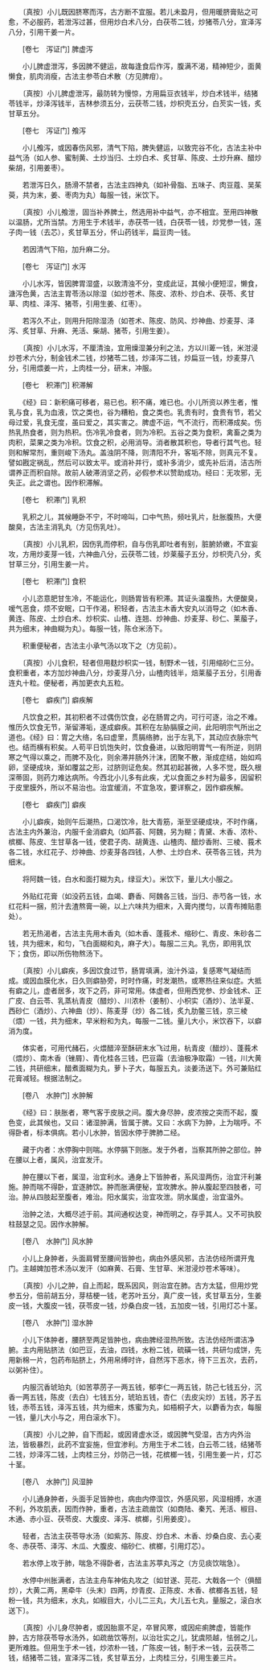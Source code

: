 <!-- { "loadSidebar": true } -->
　　〔真按〕小儿既因脐寒而泻，古方断不宜服。若儿未盈月，但用暖脐膏贴之可愈，不必服药，若泄泻过甚，但用炒白术八分，白茯苓二钱，炒猪苓八分，宣泽泻八分，引用干姜一片。

　　[卷七　泻证门] 脾虚泻 

　　小儿脾虚泄泻，多因脾不健运，故每逢食后作泻，腹满不渴，精神短少，面黄懒食，肌肉消瘦，古法主参苓白术散（方见脾疳）。

　　〔真按〕小儿脾虚泄泻，最防转为慢惊，方用扁豆衣钱半，炒白术钱半，结猪苓钱半，炒泽泻钱半，吉林参须五分，云茯苓二钱，炒枳壳五分，白芡实一钱，炙甘草五分。

　　[卷七　泻证门] 飧泻 

　　小儿飧泻，或因春伤风邪，清气下陷，脾失健运，以致完谷不化，古法主补中益气汤（如人参、蜜制黄、土炒当归、土炒白术、炙甘草、陈皮、土炒升麻、醋炒柴胡，引用姜枣）。

　　若泄泻日久，肠滑不禁者，古法主四神丸（如补骨脂、五味子、肉豆蔻、吴茱萸，共为末，姜、枣肉为丸）每服一钱，米饮下。

　　〔真按〕小儿飧泄，固当补养脾土，然选用补中益气，亦不相宜。至用四神散以温肠，尤所当禁。方用生于术钱半，赤茯苓一钱，白茯苓一钱，炒党参一钱，莲子肉一钱（去芯），炙甘草五分，怀山药钱半，扁豆肉一钱。

　　若因清气下陷，加升麻二分。

　　[卷七　泻证门] 水泻 

　　小儿水泻，皆因脾胃湿盛，以致清浊不分，变成此证，其候小便短涩，懒食，溏泻色黄，古法主胃苓汤以除湿（如炒苍术、陈皮、浓朴、炒白术、茯苓、炙甘草、肉桂、泽泻、猪苓，引用生姜、红枣）。

　　若泻久不止，则用升阳除湿汤（如苍术、陈皮、防风、炒神曲、炒麦芽、泽泻、炙甘草、升麻、羌活、柴胡、猪苓，引用生姜）。

　　〔真按〕小儿水泻，不厘清浊，宜用燥湿兼分利之法，方以川萆一钱，米泔浸炒苍术六分，制金钱术二钱，炒猪苓二钱，炒泽泻二钱，炒扁豆一钱，炒麦芽八分，引用煨姜一片，上肉桂一分，研末，冲服。

　　[卷七　积滞门] 积滞解 

　　《经》曰：新积痛可移者，易已也。积不痛，难已也。小儿所资以养生者，惟乳与食，乳为血液，饮之类也，谷为糟粕，食之类也。乳贵有时，食贵有节，若父母过爱，乳食无度，虽曰爱之，其实害之。脾虚不运，气不流行，而积滞成矣。伤热乳热食者，则为热积。伤冷乳冷食者，则为冷积。五谷之类为食积，禽畜之类为肉积，菜果之类为冷积。饮食之积，必用消导。消者散其积也，导者行其气也。轻则和解常剂，重则峻下汤丸。盖浊阴不降，则清阳不升，客垢不除，则真元不复。譬如戡定祸乱，然后可以致太平。或消补并行，或补多消少，或先补后消，洁古所谓养正而积自除。故前人破滞消坚之药，必假参术以赞助成功。经曰：无攻邪，无失正。此之谓也。因作积滞解。

　　[卷七　积滞门] 乳积 

　　乳积之儿，其候睡卧不宁，不时啼叫，口中气热，频吐乳片，肚胀腹热，大便酸臭，古法主消乳丸（方见伤乳吐）。

　　〔真按〕小儿乳积，因伤乳而停积，自与伤乳即吐者有别，脏腑娇嫩，不宜妄攻，方用炒麦芽一钱，六神曲八分，云茯苓二钱，炒莱菔子五分，炒枳壳八分，炙甘草三分，引用生姜一片。

　　[卷七　积滞门] 食积 

　　小儿恣意肥甘生冷，不能运化，则肠胃皆有积滞。其证头温腹热，大便酸臭，嗳气恶食，烦不安眠，口干作渴，积轻者，古法主木香大安丸以消导之（如木香、黄连、陈皮、土炒白术、炒枳实、山楂、连翘、炒神曲、炒麦芽、砂仁、莱菔子，共为细末，神曲糊为丸）。每服一钱，陈仓米汤下。

　　积重便秘者，古法主小承气汤以攻下之（方见前）。

　　〔真按〕小儿食积，轻者但用麸炒枳实一钱，制野术一钱，引用缩砂仁三分。食积重者，本方加炒神曲八分，炒麦芽八分，山楂肉钱半，焙莱菔子五分，引用香连丸十粒。便秘者，再加更衣丸五粒。

　　[卷七　癖疾门] 癖疾解 

　　凡饮食之积，其初积者不过偶伤饮食，必在肠胃之内，可行可逐，治之不难。惟历久饮食无节，渐留滞垢，遂成癖疾。其积在左胁膈膜之间，此阳明宗气所出之道也。《经》曰：胃之大络，名曰虚里，贯膈络肺，出于左乳下，其动应衣脉宗气也。结而横有积矣。人苟平日饥饱失时，饮食叠进，以致阳明胃气一有所逆，则阴寒之气得以乘之，而脾不及化，则余滞并肠外汁沫，团聚不散，渐成症结，始如鸡卵，坚硬成块，渐如覆盆之形，过脐则证危矣。然其初起甚微，人多不觉，既久根深蒂固，则药力难达病所。今西北小儿多有此疾，尤以食面之乡村为最多，因留积于皮里膜外，所以不易治也。治宜缓消，不宜急攻，要详察之，因作癖疾解。

　　[卷七　癖疾门] 癖疾 

　　小儿癖疾，始则午后潮热，口渴饮冷，肚大青筋，渐至坚硬成块，不时作痛，古法主内外兼治，内服千金消癖丸（如芦荟、阿魏，另为糊；青黛、木香、浓朴、槟榔、陈皮、生甘草各一钱，使君子肉、胡黄连、山楂肉、醋炒香附、三棱、莪术各二钱，水红花子、炒神曲、炒麦芽各四钱，人参、土炒白术、茯苓各三钱，共为细末。

　　将阿魏一钱，白水和面打糊为丸，绿豆大）。米饮下，量儿大小服之。

　　外贴红花膏（如没药五钱，血竭、麝香、阿魏各三钱，当归、赤芍各一钱，水红花料一捆，煎汁去渣熬膏一碗，以上六味共为细末，入膏内搅匀，以青布摊贴患处）。

　　若无热渴者，古法主先用木香丸（如木香、蓬莪术、缩砂仁、青皮、朱砂各二钱，共为细末，和匀，飞白面糊和丸，麻子大）。每服二三丸。乳伤，即用乳饮下；食伤，即以所伤物熬汤下。

　　〔真按〕小儿癖疾，多因饮食过节，肠胃填满，浊汁外溢，复感寒气凝结而成。或因血膜化水，日久则癖胁旁，时时作痛，时发潮热，或寒热往来似症。大抵有癖之儿，虚者居多，攻下之药，非可常用。体虚者，但用西党参、炒金钱术、正广皮、白云苓、乳蒸杭青皮（醋炒）、川浓朴（姜制）、小枳实（酒炒）、法半夏、西砂仁（酒炒）、六神曲（炒）、陈麦芽（炒）各二钱，炙九肋鳖三钱，京三棱（煨）一钱，共为细末，早米粉和为丸，每服一二钱。量儿大小，米饮吞下，以癖消为度。

　　体实者，可用代赭石，火煨醋淬至酥研末水飞过用，杭青皮（醋炒）、蓬莪术（煨炒）、南木香（锉屑）、青化桂各三钱，巴豆霜（去油极净取霜）一钱，川大黄二钱，共研细末，醋煮面糊为丸，萝卜子大，每服五丸，淡姜汤送下。外可兼贴红花膏减轻。根据法制之。

　　[卷八　水肿门] 水肿解 

　　《经》曰：肤胀者，寒气客于皮肤之间。腹大身尽肿，皮浓按之突而不起，腹色变，此其候也，又曰：诸湿肿满，皆属于脾。又曰：水病下为肿，上为喘呼。不得卧者，标本俱病。若小儿水肿，皆因水停于脾肺二经。

　　藏于内者：水停胸中则喘。水停膈下则胀。发于外者，当察其所肿之部位。肿在腰以上者，属风，治宜发汗。

　　肿在腰以下者，属湿，治宜利水。通身上下皆肿者，系风湿两伤，治宜汗利兼施。肿而喘不得卧，宜逐肺饮。肿而胀满便秘，宜攻脾水。肿从腹起至四肢者，可治。肿从四肢起至腹者，难治。阳水属实，治宜攻泄。阴水属虚，治宜温外。

　　治肿之法，大概尽述于前。其间通权达变，神而明之，存乎其人。又不可执胶柱鼓瑟之见。因作水肿解。

　　[卷八　水肿门] 风水肿 

　　小儿上身肿者，头面肩臂至腰间皆肿也，病由外感风邪，古法仿经所谓开鬼门。主越婢加苍术汤以发汗（如麻黄、石膏、生甘草、米泔浸炒苍术等味）。

　　〔真按〕小儿之肿，自上而起，既系因风，则治宜在肺。古方太猛，但用炒党参五分，倍前胡五分，芽桔梗一钱，老苏叶五分，真广皮一钱，炙甘草五分，生姜皮一钱，大腹皮一钱，茯苓皮一钱，炒桑白皮一钱，五加皮一钱，引用灯芯十茎。

　　[卷八　水肿门] 湿水肿 

　　小儿下体肿者，腰脐至两足皆肿也，病由脾经湿热所致。古法仿经所谓洁净腑。主内用贴脐法（如巴豆，去油，四钱，水粉二钱，硫磺一钱，共研匀成饼，先用新棉一片，包药布贴脐上，外用帛缚时许，自然泻下恶水，待下三五次，去药，以粥补住）。

　　内服沉香琥珀丸〔如苦葶苈子一两五钱，郁李仁一两五钱，防己七钱五分，沉香一两五钱，陈皮（去白）七钱五分，琥珀五钱，杏仁（去皮尖炒）五钱，苏子五钱，赤苓五钱，泽泻五钱，共为细末，炼蜜为丸，如梧桐子大，以麝香为衣，每服一钱，量儿大小与之，用白滚水下〕。

　　〔真按〕小儿之肿，自下而起，或因肾虚水泛，或因脾气受湿，古方内外治法，皆极暴烈，此药不宜妄施，但宜渗利。方用生于术二钱，白云苓二钱，结猪苓二钱，炒泽泻二钱，上肉桂三分，炒防己一钱，花槟榔一钱，引用生姜一片，灯芯十茎。

　　[卷八　水肿门] 风湿肿 

　　小儿通身肿者，头面手足皆肿也，病由内停湿饮，外感风邪，风湿相搏，水道不利，外攻肌表，因而作肿，重者，古法主疏凿饮（如商陆、秦艽、羌活、椒目、木通、赤小豆、茯苓皮、大腹皮、泽泻、槟榔，引用姜皮）。

　　轻者，古法主茯苓导水汤（如紫苏、陈皮、炒白术、木香、炒桑白皮、去心麦冬、赤茯苓、泽泻、木瓜、大腹皮、缩砂仁、槟榔，引用灯芯）。

　　若水停上攻于肺，喘急不得卧者，古法主苏葶丸泻之（方见痰饮喘急）。

　　水停中州胀满者，古法主舟车神佑丸攻之〔如甘遂、芫花、大戟各一个（俱醋炒），大黄二两，黑牵牛（头末）四两，炒青皮、正陈皮、木香、槟榔各五钱，轻粉一钱，共为细末，水丸，如椒目大，小儿二三丸，大儿五七丸，量服之，滚白水送下〕。

　　〔真按〕小儿身尽肿者，或因胎禀不足，卒冒风寒，或因疟痢脾虚，皆能作肿，古方除茯苓导水汤外，如疏凿饮等剂，以治壮实之儿，犹虞陨越，怯弱之儿，更所难胜。但用生于术一钱，炒浓朴一钱，广陈皮一钱，制于术一钱，云茯苓二钱，结猪苓二钱，宣泽泻二钱，炙甘草五分，上肉桂三分，引用生姜三片。

